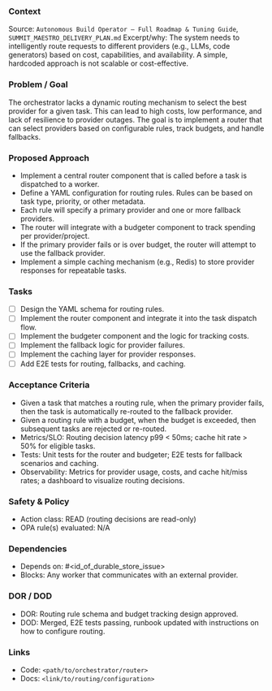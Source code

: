 ### Context
Source: `Autonomous Build Operator — Full Roadmap & Tuning Guide`, `SUMMIT_MAESTRO_DELIVERY_PLAN.md`
Excerpt/why: The system needs to intelligently route requests to different providers (e.g., LLMs, code generators) based on cost, capabilities, and availability. A simple, hardcoded approach is not scalable or cost-effective.

### Problem / Goal
The orchestrator lacks a dynamic routing mechanism to select the best provider for a given task. This can lead to high costs, low performance, and lack of resilience to provider outages. The goal is to implement a router that can select providers based on configurable rules, track budgets, and handle fallbacks.

### Proposed Approach
- Implement a central router component that is called before a task is dispatched to a worker.
- Define a YAML configuration for routing rules. Rules can be based on task type, priority, or other metadata.
- Each rule will specify a primary provider and one or more fallback providers.
- The router will integrate with a budgeter component to track spending per provider/project.
- If the primary provider fails or is over budget, the router will attempt to use the fallback provider.
- Implement a simple caching mechanism (e.g., Redis) to store provider responses for repeatable tasks.

### Tasks
- [ ] Design the YAML schema for routing rules.
- [ ] Implement the router component and integrate it into the task dispatch flow.
- [ ] Implement the budgeter component and the logic for tracking costs.
- [ ] Implement the fallback logic for provider failures.
- [ ] Implement the caching layer for provider responses.
- [ ] Add E2E tests for routing, fallbacks, and caching.

### Acceptance Criteria
- Given a task that matches a routing rule, when the primary provider fails, then the task is automatically re-routed to the fallback provider.
- Given a routing rule with a budget, when the budget is exceeded, then subsequent tasks are rejected or re-routed.
- Metrics/SLO: Routing decision latency p99 < 50ms; cache hit rate > 50% for eligible tasks.
- Tests: Unit tests for the router and budgeter; E2E tests for fallback scenarios and caching.
- Observability: Metrics for provider usage, costs, and cache hit/miss rates; a dashboard to visualize routing decisions.

### Safety & Policy
- Action class: READ (routing decisions are read-only)
- OPA rule(s) evaluated: N/A

### Dependencies
- Depends on: #<id_of_durable_store_issue>
- Blocks: Any worker that communicates with an external provider.

### DOR / DOD
- DOR: Routing rule schema and budget tracking design approved.
- DOD: Merged, E2E tests passing, runbook updated with instructions on how to configure routing.

### Links
- Code: `<path/to/orchestrator/router>`
- Docs: `<link/to/routing/configuration>`
